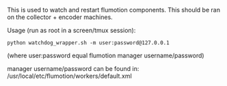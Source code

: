 This is used to watch and restart flumotion components.
This should be ran on the collector + encoder machines.

Usage (run as root in a screen/tmux session):

```python watchdog_wrapper.sh -m user:password@127.0.0.1```

(where user:password equal flumotion manager username/password)

manager username/password can be found in:
/usr/local/etc/flumotion/workers/default.xml

